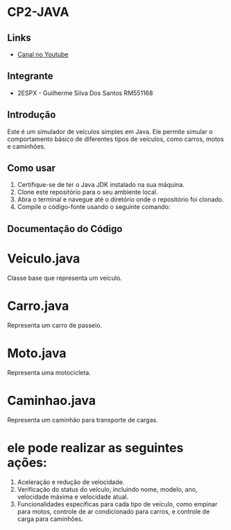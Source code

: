 # CP2-JAVA

## Links
- [Canal no Youtube](link_para_o_canal)

## Integrante
- 2ESPX - Guilherme Silva Dos Santos RM551168

## Introdução
Este é um simulador de veículos simples em Java. Ele permite simular o comportamento básico de diferentes tipos de veículos, como carros, motos e caminhões.

## Como usar
1. Certifique-se de ter o Java JDK instalado na sua máquina.
2. Clone este repositório para o seu ambiente local.
3. Abra o terminal e navegue até o diretório onde o repositório foi clonado.
4. Compile o código-fonte usando o seguinte comando:

## Documentação do Código

# Veiculo.java
Classe base que representa um veículo.

# Carro.java
Representa um carro de passeio.

# Moto.java
Representa uma motocicleta.

# Caminhao.java
Representa um caminhão para transporte de cargas.

# ele pode realizar as seguintes ações: 

1. Aceleração e redução de velocidade.
2. Verificação do status do veículo, incluindo nome, modelo, ano, velocidade máxima e velocidade atual.
3. Funcionalidades específicas para cada tipo de veículo, como empinar para motos, controle de ar condicionado para carros, e controle de carga para caminhões.
